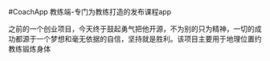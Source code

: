 #CoachApp 教练端-专门为教练打造的发布课程app

之前的一个创业项目，今天终于鼓起勇气把他开源，不为别的只为精神，一切的成功都源于一个梦想和毫无依据的自信，坚持就是胜利。该项目主要用于地理位置约教练锻炼身体
